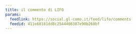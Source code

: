 ```yaml
---
title: il commento di LIFO
params:
  feedlink: https://social.gl-como.it/feed/lifo/comments
  feedid: 411e68181dd8c2544406387e90b268bf
---
```

